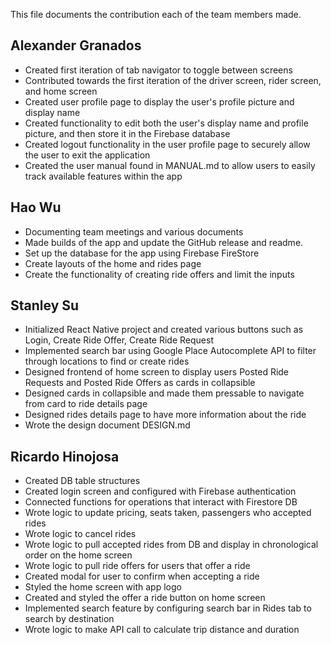 This file documents the contribution each of the team members made.

## Alexander Granados
- Created first iteration of tab navigator to toggle between screens
- Contributed towards the first iteration of the driver screen, rider screen, and home screen
- Created user profile page to display the user's profile picture and display name
- Created functionality to edit both the user's display name and profile picture, and then store it in the Firebase database
- Created logout functionality in the user profile page to securely allow the user to exit the application
- Created the user manual found in MANUAL.md to allow users to easily track available features within the app

## Hao Wu
- Documenting team meetings and various documents
- Made builds of the app and update the GitHub release and readme.
- Set up the database for the app using Firebase FireStore
- Create layouts of the home and rides page
- Create the functionality of creating ride offers and limit the inputs

## Stanley Su
- Initialized React Native project and created various buttons such as Login, Create Ride Offer, Create Ride Request
- Implemented search bar using Google Place Autocomplete API to filter through locations to find or create rides
- Designed frontend of home screen to display users Posted Ride Requests and Posted Ride Offers as cards in collapsible
- Designed cards in collapsible and made them pressable to navigate from card to ride details page
- Designed rides details page to have more information about the ride
- Wrote the design document DESIGN.md

## Ricardo Hinojosa
- Created DB table structures
- Created login screen and configured with Firebase authentication
- Connected functions for operations that interact with Firestore DB
- Wrote logic to update pricing, seats taken, passengers who accepted rides
- Wrote logic to cancel rides
- Wrote logic to pull accepted rides from DB and display in chronological order on the home screen
- Wrote logic to pull ride offers for users that offer a ride
- Created modal for user to confirm when accepting a ride
- Styled the home screen with app logo
- Created and styled the offer a ride button on home screen
- Implemented search feature by configuring search bar in Rides tab to search by destination
- Wrote logic to make API call to calculate trip distance and duration
